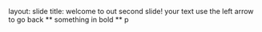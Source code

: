 layout: slide
title: welcome to out second slide!
your text
use the left arrow to go back
** something in bold **
p
